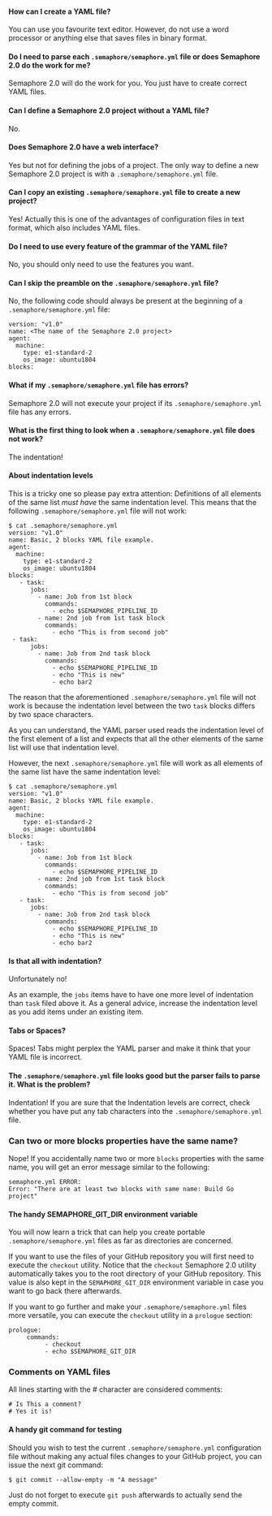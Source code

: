#### How can I create a YAML file?

You can use you favourite text editor. However, do not use a word
processor or anything else that saves files in binary format.

#### Do I need to parse each `.semaphore/semaphore.yml` file or does Semaphore 2.0 do the work for me?

Semaphore 2.0 will do the work for you. You just have to create correct
YAML files.

#### Can I define a Semaphore 2.0 project without a YAML file?

No.

#### Does Semaphore 2.0 have a web interface?

Yes but not for defining the jobs of a project. The only way to define a
new Semaphore 2.0 project is with a `.semaphore/semaphore.yml` file.

#### Can I copy an existing `.semaphore/semaphore.yml` file to create a new project?

Yes! Actually this is one of the advantages of configuration files in
text format, which also includes YAML files.

#### Do I need to use every feature of the grammar of the YAML file?

No, you should only need to use the features you want.

#### Can I skip the preamble on the `.semaphore/semaphore.yml` file?

No, the following code should always be present at the beginning of a
`.semaphore/semaphore.yml` file:

    version: "v1.0"
    name: <The name of the Semaphore 2.0 project>
    agent:
      machine:
        type: e1-standard-2
        os_image: ubuntu1804
    blocks:

#### What if my `.semaphore/semaphore.yml` file has errors?

Semaphore 2.0 will not execute your project if its
`.semaphore/semaphore.yml` file has any errors.

####  What is the first thing to look when a `.semaphore/semaphore.yml` file does not work?

The indentation!

#### About indentation levels

This is a tricky one so please pay extra attention: Definitions of all
elements of the same list *must have* the same indentation level. This
means that the following `.semaphore/semaphore.yml` file will not work:

    $ cat .semaphore/semaphore.yml
    version: "v1.0"
    name: Basic, 2 blocks YAML file example.
    agent:
      machine:
        type: e1-standard-2
        os_image: ubuntu1804
    blocks:
       - task:
          jobs:
            - name: Job from 1st block
              commands:
                - echo $SEMAPHORE_PIPELINE_ID
            - name: 2nd job from 1st task block
              commands:
                - echo "This is from second job"
     - task:
          jobs:
            - name: Job from 2nd task block
              commands:
                - echo $SEMAPHORE_PIPELINE_ID
                - echo "This is new"
                - echo bar2

The reason that the aforementioned `.semaphore/semaphore.yml` file will
not work is because the indentation level between the two `task` blocks
differs by two space characters.

As you can understand, the YAML parser used reads the indentation level
of the first element of a list and expects that all the other elements
of the same list will use that indentation level.

However, the next `.semaphore/semaphore.yml` file will work as all
elements of the same list have the same indentation level:

    $ cat .semaphore/semaphore.yml
    version: "v1.0"
    name: Basic, 2 blocks YAML file example.
    agent:
      machine:
        type: e1-standard-2
        os_image: ubuntu1804
    blocks:
       - task:
          jobs:
            - name: Job from 1st block
              commands:
                - echo $SEMAPHORE_PIPELINE_ID
            - name: 2nd job from 1st task block
              commands:
                - echo "This is from second job"
       - task:
          jobs:
            - name: Job from 2nd task block
              commands:
                - echo $SEMAPHORE_PIPELINE_ID
                - echo "This is new"
                - echo bar2

#### Is that all with indentation?

Unfortunately no!

As an example, the `jobs` items have to have one more level of
indentation than `task` filed above it. As a general advice, increase
the indentation level as you add items under an existing item.

#### Tabs or Spaces?

Spaces! Tabs might perplex the YAML parser and make it think that your
YAML file is incorrect.

#### The `.semaphore/semaphore.yml` file looks good but the parser fails to parse it. What is the problem?

Indentation! If you are sure that the Indentation levels are correct,
check whether you have put any tab characters into the
`.semaphore/semaphore.yml` file.

### Can two or more blocks properties have the same name?

Nope! If you accidentally name two or more `blocks` properties with the
same name, you will get an error message similar to the following:

    semaphore.yml ERROR:
    Error: "There are at least two blocks with same name: Build Go project"

#### The handy SEMAPHORE\_GIT\_DIR environment variable

You will now learn a trick that can help you create portable
`.semaphore/semaphore.yml` files as far as directories are concerned.

If you want to use the files of your GitHub repository you will first
need to execute the `checkout` utility. Notice that the `checkout`
Semaphore 2.0 utility automatically takes you to the root directory of
your GitHub repository. This value is also kept in the
`SEMAPHORE_GIT_DIR` environment variable in case you want to go back
there afterwards.

If you want to go further and make your `.semaphore/semaphore.yml` files
more versatile, you can execute the `checkout` utility in a `prologue`
section:

    prologue:
         commands:
              - checkout
              - echo $SEMAPHORE_GIT_DIR

###  Comments on YAML files

All lines starting with the # character are considered comments:

    # Is This a comment?
    # Yes it is!

#### A handy git command for testing

Should you wish to test the current `.semaphore/semaphore.yml`
configuration file without making any actual files changes to your
GitHub project, you can issue the next git command:

    $ git commit --allow-empty -m "A message"

Just do not forget to execute `git push` afterwards to actually send the
empty commit.

